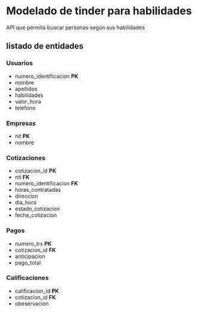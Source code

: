 # Modelado de tinder para habilidades
API que permita buscar personas según sus habilidades

## listado de entidades 

### Usuarios 

- numero_identificacion **PK**
- nombre
- apellidos
- habilidades
- valor_hora
- telefono

### Empresas

- nit **PK**
- nombre
  

### Cotizaciones

- cotizacion_id **PK**
- nit **FK**
- numero_identificacion **FK**
- horas_contratadas
- direccion
- dia_hora
- estado_cotizacion
- fecha_cotizacion

### Pagos

- numero_trx **PK**
- cotizacion_id **FK**
- anticipacion
- pago_total
  

### Calificaciones

- calificacion_id **PK**
- cotizacion_id **FK**
- obeservacion
